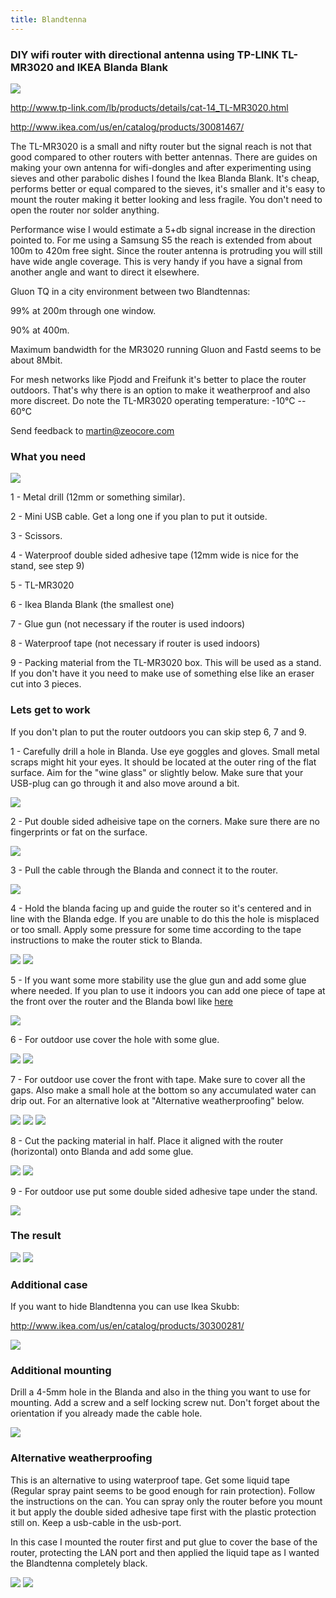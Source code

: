 ```yaml
---
title: Blandtenna
---
```


### DIY wifi router with directional antenna using TP-LINK TL-MR3020 and IKEA Blanda Blank

![](images/blandtenna_0.jpg)

<http://www.tp-link.com/lb/products/details/cat-14_TL-MR3020.html>

<http://www.ikea.com/us/en/catalog/products/30081467/>

The TL-MR3020 is a small and nifty router but the signal reach is not
that good compared to other routers with better antennas. There are
guides on making your own antenna for wifi-dongles and after
experimenting using sieves and other parabolic dishes I found the Ikea
Blanda Blank. It's cheap, performs better or equal compared to the
sieves, it's smaller and it's easy to mount the router making it
better looking and less fragile. You don't need to open the router nor
solder anything.

Performance wise I would estimate a 5+db signal increase in the
direction pointed to. For me using a Samsung S5 the reach is extended
from about 100m to 420m free sight. Since the router antenna is
protruding you will still have wide angle coverage. This is very handy
if you have a signal from another angle and want to direct it elsewhere.

Gluon TQ in a city environment between two Blandtennas:

99% at 200m through one window.

90% at 400m.

Maximum bandwidth for the MR3020 running Gluon and Fastd seems to be
about 8Mbit.

For mesh networks like Pjodd and Freifunk it's better to place the
router outdoors. That's why there is an option to make it weatherproof
and also more discreet. Do note the TL-MR3020 operating temperature:
-10°C -- 60°C

Send feedback to martin@zeocore.com

### What you need

![](images/blandtenna_1.jpg)

1 - Metal drill (12mm or something similar).

2 - Mini USB cable. Get a long one if you plan to put it outside.

3 - Scissors.

4 - Waterproof double sided adhesive tape (12mm wide is nice for the
stand, see step 9)

5 - TL-MR3020

6 - Ikea Blanda Blank (the smallest one)

7 - Glue gun (not necessary if the router is used indoors)

8 - Waterproof tape (not necessary if router is used indoors)

9 - Packing material from the TL-MR3020 box. This will be used as a
stand. If you don't have it you need to make use of something else like
an eraser cut into 3 pieces.

### Lets get to work

If you don't plan to put the router outdoors you can skip step 6, 7 and
9.

1 - Carefully drill a hole in Blanda. Use eye goggles and gloves. Small
metal scraps might hit your eyes. It should be located at the outer ring
of the flat surface. Aim for the "wine glass" or slightly below. Make
sure that your USB-plug can go through it and also move around a bit.

![](images/blandtenna_2.jpg)

2 - Put double sided adheisive tape on the corners. Make sure there are
no fingerprints or fat on the surface.

![](images/blandtenna_3.jpg)

3 - Pull the cable through the Blanda and connect it to the router.

![](images/blandtenna_4.jpg)

4 - Hold the blanda facing up and guide the router so it's centered and
in line with the Blanda edge. If you are unable to do this the hole is
misplaced or too small. Apply some pressure for some time according to
the tape instructions to make the router stick to Blanda.

![](images/blandtenna_5.jpg)
![](images/blandtenna_6.jpg)

5 - If you want some more stability use the glue gun and add some glue
where needed. If you plan to use it indoors you can add one piece of
tape at the front over the router and the Blanda bowl like
[here](images/blandtenna_10.jpg)

![](images/blandtenna_7.jpg)

6 - For outdoor use cover the hole with some glue.

![](images/blandtenna_8.jpg)
![](images/blandtenna_9.jpg)

7 - For outdoor use cover the front with tape. Make sure to cover all
the gaps. Also make a small hole at the bottom so any accumulated water
can drip out. For an alternative look at "Alternative
weatherproofing" below.

![](images/blandtenna_10.jpg)
![](images/blandtenna_11.jpg)
![](images/blandtenna_12.jpg)

8 - Cut the packing material in half. Place it aligned with the router
(horizontal) onto Blanda and add some glue.

![](images/blandtenna_13.jpg)
![](images/blandtenna_14.jpg)

9 - For outdoor use put some double sided adhesive tape under the stand.

![](images/blandtenna_15.jpg)

### The result

![](images/blandtenna_16.jpg)
![](images/blandtenna_17.jpg)

### Additional case

If you want to hide Blandtenna you can use Ikea Skubb:

<http://www.ikea.com/us/en/catalog/products/30300281/>

![](images/blandtenna_18.jpg)

### Additional mounting

Drill a 4-5mm hole in the Blanda and also in the thing you want to use
for mounting. Add a screw and a self locking screw nut. Don't forget
about the orientation if you already made the cable hole.

![](images/blandtenna_19.jpg)

### Alternative weatherproofing

This is an alternative to using waterproof tape. Get some liquid tape
(Regular spray paint seems to be good enough for rain protection).
Follow the instructions on the can. You can spray only the router before
you mount it but apply the double sided adhesive tape first with the
plastic protection still on. Keep a usb-cable in the usb-port.

In this case I mounted the router first and put glue to cover the base
of the router, protecting the LAN port and then applied the liquid tape
as I wanted the Blandtenna completely black.

![](images/blandtenna_20.jpg)
![](images/blandtenna_21.jpg)

